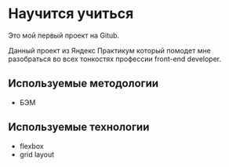 # Научится учиться

Это мой первый проект на Gitub.

Данный проект из Яндекс Практикум который помодет мне разобраться во всех тонкостях профессии front-end developer.

## Используемые методологии
- БЭМ

## Используемые технологии
- flexbox
- grid layout

